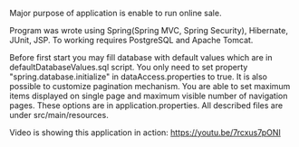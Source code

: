 Major purpose of application is enable to run online sale.  

Program was wrote using Spring(Spring MVC, Spring Security), Hibernate, JUnit, JSP. 
To working requires PostgreSQL and Apache Tomcat.

Before first start you may fill database with default values which are in defaultDatabaseValues.sql script. 
You only need to set property "spring.database.initialize" in dataAccess.properties to true. 
It is also possible to customize pagination mechanism.
You are able to set maximum items displayed on single page and maximum visible number of navigation pages.
These options are in application.properties.
All described files are under src/main/resources.

Video is showing this application in action:
https://youtu.be/7rcxus7pONI
